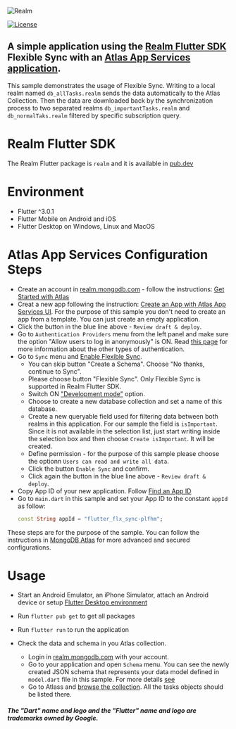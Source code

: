 ![Realm](https://github.com/realm/realm-dart/raw/master/logo.png)

[![License](https://img.shields.io/badge/License-Apache-blue.svg)](LICENSE)

## A simple application using the [Realm Flutter SDK](https://www.mongodb.com/docs/realm/sdk/flutter/) Flexible Sync with an [Atlas App Services application](https://www.mongodb.com/docs/atlas/app-services/).
This sample demonstrates the usage of Flexible Sync. 
Writing to a local realm named `db_allTasks.realm` sends the data automatically to the Atlas Collection.
Then the data are downloaded back by the synchronization process to two separated realms
 `db_importantTasks.realm` and  `db_normalTaks.realm` filtered by specific subscription query.

# Realm Flutter SDK 

The Realm Flutter package is `realm` and it is available in [pub.dev](https://pub.dev/packages/realm)

# Environment

* Flutter ^3.0.1 
* Flutter Mobile on Android and iOS
* Flutter Desktop on Windows, Linux and MacOS

# Atlas App Services Configuration Steps

* Create an account in [realm.mongodb.com](https://realm.mongodb.com) - follow the instructions: [Get Started with Atlas](https://www.mongodb.com/docs/atlas/getting-started)
* Creat a new app following the instruction: [Create an App with Atlas App Services UI](https://www.mongodb.com/docs/atlas/app-services/manage-apps/create/create-with-realm-ui).
    For the purpose of this sample you don't need to create an app from a template. You can just create an empty application.
* Click the button in the blue line above - `Review draft & deploy`.
* Go to `Authentication Providers` menu from the left panel and make sure the option "Allow users to log in anonymously" is ON.
    Read [this page](https://www.mongodb.com/docs/atlas/app-services/authentication/providers/) for more information about the other types of authentication.
* Go to `Sync` menu and [Enable Flexible Sync](https://www.mongodb.com/docs/atlas/app-services/sync/configure/enable-sync/#enable-flexible-sync).
    * You can skip button "Create a Schema". Choose "No thanks, continue to Sync".
    * Please choose button "Flexible Sync". Only Flexible Sync is supported in Realm Flutter SDK.
    * Switch ON ["Development mode"](https://www.mongodb.com/docs/atlas/app-services/sync/data-model/development-mode/) option. 
    * Choose to create a new database collection and set a name of this database.
    * Create a new queryable field used for filtering data between both realms in this application. For our sample the field is `isImportant`. 
        Since it is not available in the selection list, just start writing inside the selection box and then choose `Create isImportant`. 
        It will be created.
    * Define permission - for the purpose of this sample please choose the optionn `Users can read and write all data`.
    * Click the button `Enable Sync` and confirm.
    * Click again the button in the blue line above - `Review draft & deploy`.
* Copy App ID of your new application. Follow [Find an App ID](https://www.mongodb.com/docs/atlas/app-services/reference/find-your-project-or-app-id/?_ga=2.267445390.1225817147.1654079983-1571915642.1647002315&_gac=1.229371374.1654173423.CjwKCAjwv-GUBhAzEiwASUMm4jBtzETN-YJq0KELgeGLKk-4_6wVAfImtPoBbo-A35_eKjZ1p0Lh_BoCotcQAvD_BwE#find-an-app-id)
* Go to `main.dart` in this sample and set your App ID to the constant `appId` as follow: 
    ```dart
    const String appId = "flutter_flx_sync-plfhm";
    ```

These steps are for the purpose of the sample. You can follow the instructions 
in [MongoDB Atlas](https://www.mongodb.com/docs/atlas) for more advanced and secured configurations.

# Usage

* Start an Android Emulator, an iPhone Simulator, attach an Android device or setup [Flutter Desktop environment](https://docs.flutter.dev/desktop)

* Run `flutter pub get` to get all packages

* Run `flutter run` to run the application

* Check the data and schema in you Atlas collection.
    * Login in [realm.mongodb.com](https://realm.mongodb.com) with your account.
    * Go to your application and open `Schema` menu. You can see the newly created JSON schema 
        that represents your data model defined in `model.dart` file in this sample. 
        For more details [see](https://www.mongodb.com/docs/atlas/app-services/schemas/?_ga=2.267468942.1225817147.1654079983-1571915642.1647002315&_gac=1.216786660.1654173423.CjwKCAjwv-GUBhAzEiwASUMm4jBtzETN-YJq0KELgeGLKk-4_6wVAfImtPoBbo-A35_eKjZ1p0Lh_BoCotcQAvD_BwE)
    * Go to Atlass and [browse the collection](https://www.mongodb.com/docs/atlas/atlas-ui/collections/#view-collections). All the tasks objects should be listed there.


##### The "Dart" name and logo and the "Flutter" name and logo are trademarks owned by Google. 